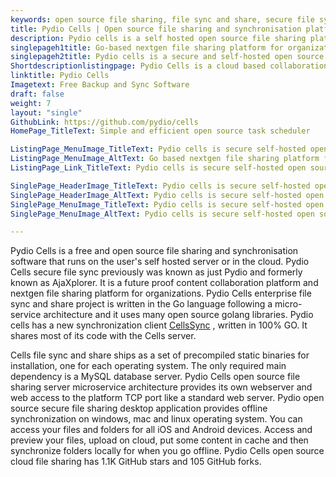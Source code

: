 ```yaml
---
keywords: open source file sharing, file sync and share, secure file sync, enterprise file sync and share, open source file sharing server, open source secure file sharing, open source cloud file sharing
title: Pydio Cells | Open source file sharing and synchronisation platform
description: Pydio cells is a self hosted open source file sharing platform. It is top open source cloud storage and backup software that offers greater flexibility features
singlepageh1title: Go-based nextgen file sharing platform for organizations.
singlepageh2title: Pydio cells is a secure and self-hosted open source file sharing and synchronization tool. It allows you to access all data storage from the central location.
Shortdescriptionlistingpage: Pydio Cells is a cloud based collaboration and synchronization tool that offers flexible features like in app-messaging, file sharing, version control and many more.
linktitle: Pydio Cells
Imagetext: Free Backup and Sync Software
draft: false
weight: 7
layout: "single"
GithubLink: https://github.com/pydio/cells
HomePage_TitleText: Simple and efficient open source task scheduler

ListingPage_MenuImage_TitleText: Pydio cells is secure self-hosted open source file sharing platform.
ListingPage_MenuImage_AltText: Go based nextgen file sharing platform for organizations.
ListingPage_Link_TitleText: Pydio cells is secure self-hosted open source file sharing platform.

SinglePage_HeaderImage_TitleText: Pydio cells is secure self-hosted open source file sharing platform.
SinglePage_HeaderImage_AltText: Pydio cells is secure self-hosted open source file sharing platform.
SinglePage_MenuImage_TitleText: Pydio cells is secure self-hosted open source file sharing platform.
SinglePage_MenuImage_AltText: Pydio cells is secure self-hosted open source file sharing platform.

---
```


Pydio Cells is a free and open source file sharing and synchronisation software that runs on the user's self hosted server or in the cloud. Pydio Cells secure file sync previously was known as just Pydio and formerly known as AjaXplorer. It is a future proof content collaboration platform and nextgen file sharing platform for organizations. Pydio Cells enterprise file sync and share project is written in the Go language following a micro-service architecture and it uses many open source golang libraries. Pydio cells has a new synchronization client [CellsSync](https://github.com/pydio/cells-sync) , written in 100% GO.  It shares most of its code with the Cells server.

Cells file sync and share ships as a set of precompiled static binaries for installation, one for each operating system. The only required main dependency is a MySQL database server. Pydio Cells open source file sharing server microservice architecture provides its own webserver and web access to the platform TCP port like a standard web server. Pydio open source secure file sharing desktop application provides offline synchronization on windows, mac and linux operating system. You can access your files and folders for all iOS and Android devices. Access and preview your files, upload on cloud, put some content in cache and then synchronize folders locally for when you go offline. Pydio Cells open source cloud file sharing has 1.1K GitHub stars and 105 GitHub forks.